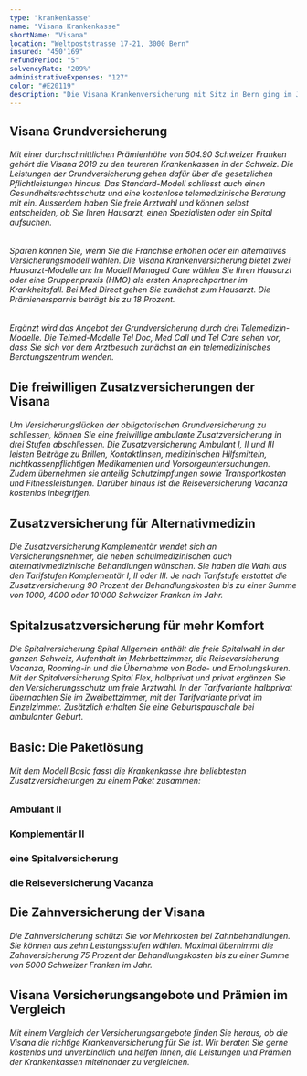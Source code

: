 ```yaml
---
type: "krankenkasse"
name: "Visana Krankenkasse"
shortName: "Visana"
location: "Weltpoststrasse 17-21, 3000 Bern"
insured: "450'169"
refundPeriod: "5"
solvencyRate: "209%"
administrativeExpenses: "127"
color: "#E20119"
description: "Die Visana Krankenversicherung mit Sitz in Bern ging im Jahr 1996 aus dem Zusammenschluss der Versicherer KKB, Grütli und Evidenzia hervor. Sie zählt aktuell 698'000 Versicherungsnehmer in der obligatorischen Grundversicherung, das entspricht einem Marktanteil von 7,3 Prozent. Der Prämienertrag beläuft sich auf rund 3,3 Milliarden Schweizer Franken. Neben der Grundversicherung bietet die Krankenkasse auch diverse freiwillige Zusatzversicherungen an."
---
```


## Visana Grundversicherung

###### Mit einer durchschnittlichen Prämienhöhe von 504.90 Schweizer Franken gehört die Visana 2019 zu den teureren Krankenkassen in der Schweiz. Die Leistungen der Grundversicherung gehen dafür über die gesetzlichen Pflichtleistungen hinaus. Das Standard-Modell schliesst auch einen Gesundheitsrechtsschutz und eine kostenlose telemedizinische Beratung mit ein. Ausserdem haben Sie freie Arztwahl und können selbst entscheiden, ob Sie Ihren Hausarzt, einen Spezialisten oder ein Spital aufsuchen.

###### Sparen können Sie, wenn Sie die Franchise erhöhen oder ein alternatives Versicherungsmodell wählen. Die Visana Krankenversicherung bietet zwei Hausarzt-Modelle an: Im Modell Managed Care wählen Sie Ihren Hausarzt oder eine Gruppenpraxis (HMO) als ersten Ansprechpartner im Krankheitsfall. Bei Med Direct gehen Sie zunächst zum Hausarzt. Die Prämienersparnis beträgt bis zu 18 Prozent.

###### Ergänzt wird das Angebot der Grundversicherung durch drei Telemedizin-Modelle. Die Telmed-Modelle Tel Doc, Med Call und Tel Care sehen vor, dass Sie sich vor dem Arztbesuch zunächst an ein telemedizinisches Beratungszentrum wenden.

## Die freiwilligen Zusatzversicherungen der Visana

###### Um Versicherungslücken der obligatorischen Grundversicherung zu schliessen, können Sie eine freiwillige ambulante Zusatzversicherung in drei Stufen abschliessen. Die Zusatzversicherung Ambulant I, II und III leisten Beiträge zu Brillen, Kontaktlinsen, medizinischen Hilfsmitteln, nichtkassenpflichtigen Medikamenten und Vorsorgeuntersuchungen. Zudem übernehmen sie anteilig Schutzimpfungen sowie Transportkosten und Fitnessleistungen. Darüber hinaus ist die Reiseversicherung Vacanza kostenlos inbegriffen.

## Zusatzversicherung für Alternativmedizin

###### Die Zusatzversicherung Komplementär wendet sich an Versicherungsnehmer, die neben schulmedizinischen auch alternativmedizinische Behandlungen wünschen. Sie haben die Wahl aus den Tarifstufen Komplementär I, II oder III. Je nach Tarifstufe erstattet die Zusatzversicherung 90 Prozent der Behandlungskosten bis zu einer Summe von 1000, 4000 oder 10'000 Schweizer Franken im Jahr.

## Spitalzusatzversicherung für mehr Komfort

###### Die Spitalversicherung Spital Allgemein enthält die freie Spitalwahl in der ganzen Schweiz, Aufenthalt im Mehrbettzimmer, die Reiseversicherung Vacanza, Rooming-in und die Übernahme von Bade- und Erholungskuren. Mit der Spitalversicherung Spital Flex, halbprivat und privat ergänzen Sie den Versicherungsschutz um freie Arztwahl. In der Tarifvariante halbprivat übernachten Sie im Zweibettzimmer, mit der Tarifvariante privat im Einzelzimmer. Zusätzlich erhalten Sie eine Geburtspauschale bei ambulanter Geburt.

## Basic: Die Paketlösung

###### Mit dem Modell Basic fasst die Krankenkasse ihre beliebtesten Zusatzversicherungen zu einem Paket zusammen:

### Ambulant II

### Komplementär II

### eine Spitalversicherung

### die Reiseversicherung Vacanza

## Die Zahnversicherung der Visana

###### Die Zahnversicherung schützt Sie vor Mehrkosten bei Zahnbehandlungen. Sie können aus zehn Leistungsstufen wählen. Maximal übernimmt die Zahnversicherung 75 Prozent der Behandlungskosten bis zu einer Summe von 5000 Schweizer Franken im Jahr.

## Visana Versicherungsangebote und Prämien im Vergleich

###### Mit einem Vergleich der Versicherungsangebote finden Sie heraus, ob die Visana die richtige Krankenversicherung für Sie ist. Wir beraten Sie gerne kostenlos und unverbindlich und helfen Ihnen, die Leistungen und Prämien der Krankenkassen miteinander zu vergleichen.
